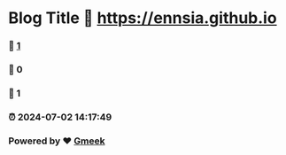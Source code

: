 # Blog Title :link: https://ennsia.github.io 
### :page_facing_up: [1](https://ennsia.github.io/tag.html) 
### :speech_balloon: 0 
### :hibiscus: 1 
### :alarm_clock: 2024-07-02 14:17:49 
### Powered by :heart: [Gmeek](https://github.com/Meekdai/Gmeek)
